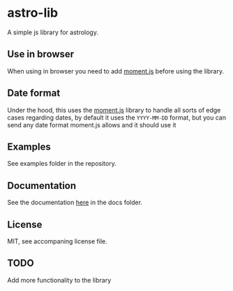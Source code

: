 # astro-lib
A simple js library for astrology.

## Use in browser
When using in browser you need to add [moment.js](https://momentjs.com/) before using the library.

## Date format
Under the hood, this uses the [moment.js](https://momentjs.com/) library to handle all sorts of edge cases regarding dates, by default it uses the `YYYY-MM-DD` format, but you can send any date format moment.js allows and it should use it

## Examples 
See examples folder in the repository.

## Documentation
See the documentation [here](/docs/index.html) in the docs folder.

## License
MIT, see accompaning license file.

## TODO
Add more functionality to the library

